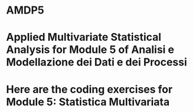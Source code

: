 # AMDP5
# Applied Multivariate Statistical Analysis for Module 5 of Analisi e Modellazione dei Dati e dei Processi
# Here are the coding exercises for Module 5: Statistica Multivariata

